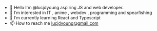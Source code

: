 - 👋 Hello I'm @lucjdyoung aspiring JS and web developer.
- 👀 I’m interested in IT , anime , webdev , programming and spearfishing
- 🌱 I’m currently learning React and Typescript
- 📫 How to reach me lucjdyoung@gmail.com
<!---
lucjdyoung/lucjdyoung is a ✨ special ✨ repository because its `README.md` (this file) appears on your GitHub profile.
You can click the Preview link to take a look at your changes.
--->
